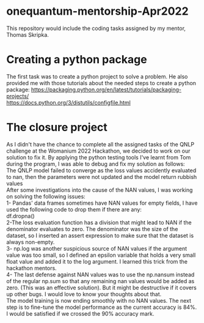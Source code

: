 # onequantum-mentorship-Apr2022
This repository would include the coding tasks assigned by my mentor, Thomas Skripka. <br>
# Creating a python package
The first task was to create a python project to solve a problem. He also provided me with those tutorials about the needed steps to create a python package:
https://packaging.python.org/en/latest/tutorials/packaging-projects/ <br>
https://docs.python.org/3/distutils/configfile.html
# The closure project
As I didn't have the chance to complete all the assigned tasks of the QNLP challenge at the Womanium 2022 Hackathon, we decided to work on our solution to fix it. By applying the python testing tools I've learnt from Tom during the program, I was able to debug and fix my solution as follows: <br>
The QNLP model failed to converge as the loss values accidently evaluated to nan, then the parameters were not updated and the model return rubbish values <br>
 After some investigations into the cause of the NAN values, I was working on solving the following issues: <br>
1- Pandas' data frames sometimes have NAN values for empty fields, I have used the following code to drop them if there are any: <br> df.dropna() <br>
2-The loss evaluation function has a division that might lead to NAN if the denominator evaluates to zero. The denominator was the size of the dataset, so I inserted an assert expression to make sure that the dataset is always non-empty. <br>
3- np.log was another suspicious source of NAN values if the argument value was too small, so I defined an epsilon variable that holds a very small float value and added it to the log argument. I learned this trick from the hackathon mentors. <br>
4- The last defense against NAN values was to use the np.nansum instead of the regular np.sum so that any remaining nan values would be added as zero. (This was an effective solution). But it might be destructive if it covers up other bugs. I would love to know your thoughts about that. <br>
The model training is now ending smoothly with no NAN values.
The next step is to fine-tune the model performance as the current accuracy is 84%. I would be satisfied if we crossed the 90% accuracy mark.
